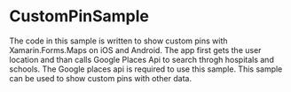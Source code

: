 # CustomPinSample
The code in this sample is written to show custom pins with Xamarin.Forms.Maps on iOS and Android.
The app first gets the user location and than  calls Google Places Api to search throgh hospitals and schools.
The Google places api is required to use this sample. This sample can be used to show custom pins with other data.
